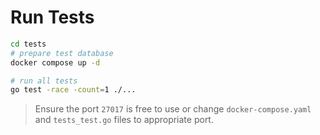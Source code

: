 # Run Tests

```bash
cd tests
# prepare test database
docker compose up -d

# run all tests
go test -race -count=1 ./...
```

> Ensure the port `27017` is free to use or change `docker-compose.yaml` and `tests_test.go` files to appropriate port.